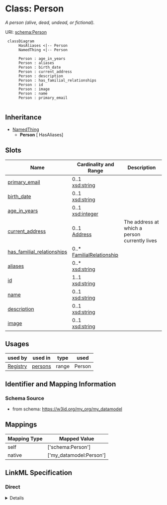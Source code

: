 # Class: Person
_A person (alive, dead, undead, or fictional)._





URI: [schema:Person](http://schema.org/Person)




```mermaid
 classDiagram
      HasAliases <|-- Person
      NamedThing <|-- Person
      
      Person : age_in_years
      Person : aliases
      Person : birth_date
      Person : current_address
      Person : description
      Person : has_familial_relationships
      Person : id
      Person : image
      Person : name
      Person : primary_email
      

```





## Inheritance
* [NamedThing](NamedThing.md)
    * **Person** [ HasAliases]



## Slots

| Name | Cardinality and Range  | Description  |
| ---  | ---  | --- |
| [primary_email](primary_email.md) | 0..1 <br/> [xsd:string](http://www.w3.org/2001/XMLSchema#string)  |   |
| [birth_date](birth_date.md) | 0..1 <br/> [xsd:string](http://www.w3.org/2001/XMLSchema#string)  |   |
| [age_in_years](age_in_years.md) | 0..1 <br/> [xsd:integer](http://www.w3.org/2001/XMLSchema#integer)  |   |
| [current_address](current_address.md) | 0..1 <br/> [Address](Address.md)  | The address at which a person currently lives  |
| [has_familial_relationships](has_familial_relationships.md) | 0..* <br/> [FamilialRelationship](FamilialRelationship.md)  |   |
| [aliases](aliases.md) | 0..* <br/> [xsd:string](http://www.w3.org/2001/XMLSchema#string)  |   |
| [id](id.md) | 1..1 <br/> [xsd:string](http://www.w3.org/2001/XMLSchema#string)  |   |
| [name](name.md) | 0..1 <br/> [xsd:string](http://www.w3.org/2001/XMLSchema#string)  |   |
| [description](description.md) | 0..1 <br/> [xsd:string](http://www.w3.org/2001/XMLSchema#string)  |   |
| [image](image.md) | 0..1 <br/> [xsd:string](http://www.w3.org/2001/XMLSchema#string)  |   |


## Usages


| used by | used in | type | used |
| ---  | --- | --- | --- |
| [Registry](Registry.md) | [persons](persons.md) | range | Person |



## Identifier and Mapping Information







### Schema Source


* from schema: https://w3id.org/my_org/my_datamodel







## Mappings

| Mapping Type | Mapped Value |
| ---  | ---  |
| self | ['schema:Person'] |
| native | ['my_datamodel:Person'] |


## LinkML Specification

<!-- TODO: investigate https://stackoverflow.com/questions/37606292/how-to-create-tabbed-code-blocks-in-mkdocs-or-sphinx -->

### Direct

<details>
```yaml
name: Person
description: A person (alive, dead, undead, or fictional).
from_schema: https://w3id.org/my_org/my_datamodel
rank: 1000
is_a: NamedThing
mixins:
- HasAliases
slots:
- primary_email
- birth_date
- age_in_years
- current_address
- has_familial_relationships
slot_usage:
  primary_email:
    name: primary_email
    domain_of:
    - Person
    - Person
    pattern: ^\S+@[\S+\.]+\S+
class_uri: schema:Person

```
</details>

### Induced

<details>
```yaml
name: Person
description: A person (alive, dead, undead, or fictional).
from_schema: https://w3id.org/my_org/my_datamodel
rank: 1000
is_a: NamedThing
mixins:
- HasAliases
slot_usage:
  primary_email:
    name: primary_email
    domain_of:
    - Person
    - Person
    pattern: ^\S+@[\S+\.]+\S+
attributes:
  primary_email:
    name: primary_email
    from_schema: https://w3id.org/my_org/my_datamodel
    rank: 1000
    slot_uri: schema:email
    alias: primary_email
    owner: Person
    domain_of:
    - Person
    - Person
    range: string
    pattern: ^\S+@[\S+\.]+\S+
  birth_date:
    name: birth_date
    from_schema: https://w3id.org/my_org/my_datamodel
    rank: 1000
    slot_uri: schema:birthDate
    alias: birth_date
    owner: Person
    domain_of:
    - Person
    range: string
  age_in_years:
    name: age_in_years
    from_schema: https://w3id.org/my_org/my_datamodel
    rank: 1000
    alias: age_in_years
    owner: Person
    domain_of:
    - Person
    range: integer
    minimum_value: 0
    maximum_value: 999
  current_address:
    name: current_address
    description: The address at which a person currently lives
    from_schema: https://w3id.org/my_org/my_datamodel
    rank: 1000
    alias: current_address
    owner: Person
    domain_of:
    - Person
    range: Address
  has_familial_relationships:
    name: has_familial_relationships
    from_schema: https://w3id.org/my_org/my_datamodel
    rank: 1000
    multivalued: true
    alias: has_familial_relationships
    owner: Person
    domain_of:
    - Person
    range: FamilialRelationship
    inlined: true
    inlined_as_list: true
  aliases:
    name: aliases
    from_schema: https://w3id.org/my_org/my_datamodel
    exact_mappings:
    - schema:alternateName
    rank: 1000
    multivalued: true
    alias: aliases
    owner: Person
    domain_of:
    - HasAliases
    range: string
  id:
    name: id
    from_schema: https://w3id.org/my_org/my_datamodel
    rank: 1000
    slot_uri: schema:identifier
    identifier: true
    alias: id
    owner: Person
    domain_of:
    - NamedThing
    range: string
  name:
    name: name
    from_schema: https://w3id.org/my_org/my_datamodel
    rank: 1000
    slot_uri: schema:name
    alias: name
    owner: Person
    domain_of:
    - NamedThing
    range: string
  description:
    name: description
    from_schema: https://w3id.org/my_org/my_datamodel
    rank: 1000
    slot_uri: schema:description
    alias: description
    owner: Person
    domain_of:
    - NamedThing
    range: string
  image:
    name: image
    from_schema: https://w3id.org/my_org/my_datamodel
    rank: 1000
    slot_uri: schema:image
    alias: image
    owner: Person
    domain_of:
    - NamedThing
    range: string
class_uri: schema:Person

```
</details>